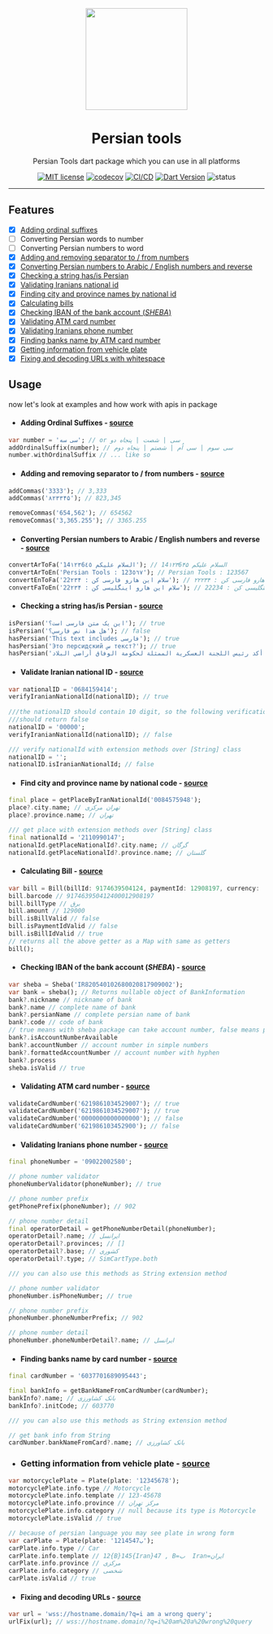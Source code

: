 <div align="center">
	<p align="center">
		<img src="https://raw.githubusercontent.com/persian-tools/persian-tools/master/images/logo.png" width="200" />
	</p>
	<h1 align="center">Persian tools</h1>
    <p align="center">Persian Tools dart package which you can use in all platforms</p>

[![MIT license](https://img.shields.io/badge/License-MIT-lightblue.svg)](https://github.com/persian-tools/dart-persian-tools/blob/master/LICENSE)
[![codecov](https://codecov.io/gh/persian-tools/dart-persian-tools/branch/master/graph/badge.svg?token=2O5UD1VRHN)](https://codecov.io/gh/persian-tools/dart-persian-tools)
[![CI/CD](https://github.com/persian-tools/dart-persian-tools/workflows/Test%20master/badge.svg)]()
[![Dart Version](https://img.shields.io/badge/Dart-v2.12.0-lightblue)](https://dart.dev)
![status](https://img.shields.io/badge/under_development-lightblue.svg)
</div>
<hr/>

## Features

- [x] [Adding ordinal suffixes](#adding-ordinal-suffixes---source)
- [ ] Converting Persian words to number
- [ ] Converting Persian numbers to word
- [x] [Adding and removing separator to / from numbers](#adding-and-removing-separator-to--from-numbers---source)
- [x] [Converting Persian numbers to Arabic / English numbers and reverse](#converting-persian-numbers-to-arabic--english-numbers-and-reverse---source)
- [x] [Checking a string has/is Persian](#checking-a-string-hasis-persian---source)
- [x] [Validating Iranians national id](#validate-iranian-national-id---source)
- [x] [Finding city and province names by national id](#find-city-and-province-name-by-national-code---source)
- [x] [Calculating bills](#calculating-bill---source)
- [x] [Checking IBAN of the bank account (_SHEBA_)](#checking-iban-of-the-bank-account-sheba---source)
- [x] [Validating ATM card number](#validating-atm-card-number---source)
- [x] [Validating Iranians phone number](#validating-iranians-phone-number---source)
- [x] [Finding banks name by ATM card number](#finding-banks-name-by-card-number---source)
- [x] [Getting information from vehicle plate](#getting-information-from-vehicle-plate---source)
- [x] [Fixing and decoding URLs with whitespace](#fixing-and-decoding-urls---source)
## Usage

now let's look at examples and how work with apis in package

- #### Adding Ordinal Suffixes - [source](https://github.com/persian-tools/dart-persian-tools/blob/master/lib/src/core/add_ordinal_suffix/add_ordinal_suffix.dart)

```dart
var number = 'سی سه'; // or سی | شصت | پنجاه دو
addOrdinalSuffix(number); // سی سوم | سی اُم | شصتم | پنجاه دوم
number.withOrdinalSuffix // ... like so
```

- #### Adding and removing separator to / from numbers - [source](https://github.com/persian-tools/dart-persian-tools/blob/master/lib/src/core/commas/methods.dart)

```dart
addCommas('3333'); // 3,333
addCommas('۸۲۳۳۴۵'); // 823,345

removeCommas('654,562'); // 654562
removeCommas('3,365.255'); // 3365.255
```

- #### Converting Persian numbers to Arabic / English numbers and reverse - [source](https://github.com/persian-tools/dart-persian-tools/blob/master/lib/src/core/digits/methods.dart)

```dart
convertArToFa('السلام علیکم 14۱۲۳6٤٥'); // السلام علیکم 14۱۲۳6۴۵
convertArToEn('Persian Tools : 123٥٦٧'); // Persian Tools : 123567
convertEnToFa('سلام این هارو فارسی کن : 22۲۳۴'); // سلام این هارو فارسی کن : ۲۲۲۳۴
convertFaToEn('سلام این هارو اینگلیسی کن : 22۲۳۴'); // سلام این هارو اینگلیسی کن : 22234
```

- #### Checking a string has/is Persian - [source](https://github.com/persian-tools/dart-persian-tools/blob/master/lib/src/core/is_persian/methods.dart)

```dart
isPersian('این یک متن فارسی است؟'); // true
isPersian('هل هذا نص فارسي؟'); // false
hasPersian('This text includes فارسی'); // true
hasPersian('Это персидский س текст?'); // true
hasPersian('أكد رئيس اللجنة العسكرية الممثلة لحكومة الوفاق أراضي البلاد.'); //true
```

- #### Validate Iranian national ID - [source](https://github.com/persian-tools/dart-persian-tools/blob/master/lib/src/core/national_id/national_id.dart)

```dart
var nationalID = '0684159414';
verifyIranianNationalId(nationalID); // true
  
///the nationalID should contain 10 digit, so the following verifications
///should return false
nationalID = '00000';
verifyIranianNationalId(nationalID); // false

/// verify nationalId with extension methods over [String] class
nationalID = '';
nationalID.isIranianNationalId; // false
```

- #### Find city and province name by national code - [source](https://github.com/persian-tools/dart-persian-tools/blob/master/lib/src/core\get_place_by_national_id\get_place_by_national_id.dart)

```dart
final place = getPlaceByIranNationalId('0084575948');
place?.city.name; // تهران مرکزی
place?.province.name; // تهران

/// get place with extension methods over [String] class
final nationalId = '2110990147';
nationalId.getPlaceNationalId?.city.name; // گرگان
nationalId.getPlaceNationalId?.province.name; // گلستان
```

- #### Calculating Bill - [source](https://github.com/persian-tools/dart-persian-tools/blob/master/lib/src/core/bill/bill.dart)

```dart
var bill = Bill(billId: 9174639504124, paymentId: 12908197, currency: 'rial');
bill.barcode // 917463950412400012908197
bill.billType // برق 
bill.amount // 129000
bill.isBillValid // false
bill.isPaymentIdValid // false
bill.isBillIdValid // true
// returns all the above getter as a Map with same as getters
bill();
```

- #### Checking IBAN of the bank account (_SHEBA_) - [source](https://github.com/persian-tools/dart-persian-tools/blob/master/lib/src/Sheba/methods.dart)
  
```dart
var sheba = Sheba('IR820540102680020817909002');
var bank = sheba(); // Returns nullable object of BankInformation
bank?.nickname // nickname of bank
bank?.name // complete name of bank
bank?.persianName // complete persian name of bank
bank?.code // code of bank
// true means with sheba package can take account number, false means package can't
bank?.isAccountNumberAvailable
bank?.accountNumber // account number in simple numbers
bank?.formattedAccountNumber // account number with hyphen
bank?.process
sheba.isValid // true
```

- #### Validating ATM card number - [source](https://github.com/persian-tools/dart-persian-tools/blob/master/lib/src/core/validate_card_number/validate_card_number.dart)

```dart
validateCardNumber('6219861034529007'); // true
validateCardNumber('6219861034529007'); // true
validateCardNumber('0000000000000000'); // false
validateCardNumber('621986103452900'); // false
```

- #### Validating Iranians phone number - [source](https://github.com/persian-tools/dart-persian-tools/blob/master/lib/src/core/phone_number/phone_number.dart)

```dart
final phoneNumber = '09022002580';

// phone number validator
phoneNumberValidator(phoneNumber); // true

// phone number prefix
getPhonePrefix(phoneNumber); // 902

// phone number detail
final operatorDetail = getPhoneNumberDetail(phoneNumber);
operatorDetail?.name; // ایرانسل
operatorDetail?.provinces; // []
operatorDetail?.base; // کشوری
operatorDetail?.type; // SimCartType.both

/// you can also use this methods as String extension method

// phone number validator
phoneNumber.isPhoneNumber; // true

// phone number prefix
phoneNumber.phoneNumberPrefix; // 902

// phone number detail
phoneNumber.phoneNumberDetail?.name; // ایرانسل
```

- #### Finding banks name by card number - [source](https://github.com/persian-tools/dart-persian-tools/blob/master/lib/src/core/url_fix/url_fix.dart)

```dart
final cardNumber = '6037701689095443';

final bankInfo = getBankNameFromCardNumber(cardNumber);
bankInfo?.name; // بانک کشاورزی
bankInfo?.initCode; // 603770

/// you can also use this methods as String extension method

// get bank info from String 
cardNumber.bankNameFromCard?.name; // بانک کشاورزی
```

- ### Getting information from vehicle plate - [source](https://github.com/persian-tools/dart-persian-tools/blob/master/lib/src/core/vehicle_plate/classes.dart)

```dart
var motorcyclePlate = Plate(plate: '12345678');
motorcyclePlate.info.type // Motorcycle
motorcyclePlate.info.template // 123-45678
motorcyclePlate.info.province // مرکز تهران
motorcyclePlate.info.category // null because its type is Motorcycle
motorcyclePlate.isValid // true

// because of persian language you may see plate in wrong form
var carPlate = Plate(plate: '12ب14547');
carPlate.info.type // Car
carPlate.info.template // 12{B}145{Iran}47 , B=ب  Iran=ایران
carPlate.info.province // مرکزی
carPlate.info.category // شخصی
carPlate.isValid // true
```

- #### Fixing and decoding URLs - [source](https://github.com/persian-tools/dart-persian-tools/blob/master/lib/src/core/url_fix/url_fix.dart)

```dart
var url = 'wss://hostname.domain/?q=i am a wrong query';
urlFix(url); // wss://hostname.domain/?q=i%20am%20a%20wrong%20query
```
